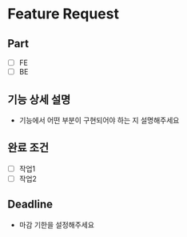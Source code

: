 # Feature Request

## Part
  - [ ] FE
  - [ ] BE
## 기능 상세 설명
  - 기능에서 어떤 부분이 구현되어야 하는 지 설명해주세요
## 완료 조건
  - [ ] 작업1
  - [ ] 작업2
## Deadline
  - 마감 기한을 설정해주세요
